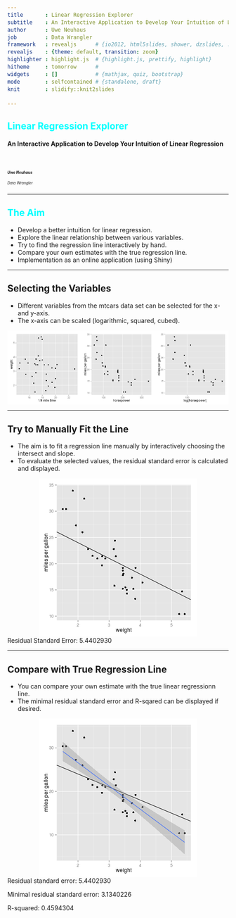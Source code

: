 ```yaml
---
title       : Linear Regression Explorer
subtitle    : An Interactive Application to Develop Your Intuition of Linear Regression
author      : Uwe Neuhaus
job         : Data Wrangler
framework   : revealjs      # {io2012, html5slides, shower, dzslides, ...}
revealjs    : {theme: default, transition: zoom}
highlighter : highlight.js  # {highlight.js, prettify, highlight}
hitheme     : tomorrow      # 
widgets     : []            # {mathjax, quiz, bootstrap}
mode        : selfcontained # {standalone, draft}
knit        : slidify::knit2slides

---
```


<section>
    <h2 style="color:cyan">Linear Regression Explorer</h2>
    <h4>An Interactive Application to Develop Your Intuition of Linear Regression</h4>
    <h5 style="font-size:0.6em; padding-top:4em">Uwe Neuhaus</h5>
    <h6 style="font-size:0.6em">Data Wrangler</h6>
</section>

---
<section>
    <h2 style="color:cyan">The Aim</h2>
    <ul>
      <li class="fragment fade-in">Develop a better intuition for linear regression.</li>
      <li class="fragment fade-in">Explore the linear relationship between various variables.</li>
      <li class="fragment fade-in">Try to find the regression line interactively by hand.</li>
      <li class="fragment fade-in">Compare your own estimates with the true regression line.</li>
      <li class="fragment fade-in">Implementation as an online application (using Shiny)</li>
    </ul>
</section>

---

## Selecting the Variables

- Different variables from the mtcars data set can be selected for the x- and y-axis.
- The x-axis can be scaled (logarithmic, squared, cubed).  
  
<img src="assets/fig/simple-plot1-1.png" title="plot of chunk simple-plot1" alt="plot of chunk simple-plot1" style="display: block; margin: auto;" />

---

## Try to Manually Fit the Line

- The aim is to fit a regression line manually by interactively choosing the intersect and slope.
- To evaluate the selected values, the residual standard error is calculated and displayed.
  
<img src="assets/fig/simple-plot2-1.png" title="plot of chunk simple-plot2" alt="plot of chunk simple-plot2" style="display: block; margin: auto;" />
Residual Standard Error: 5.4402930

---

## Compare with True Regression Line

- You can compare your own estimate with the true linear regressionn line.
- The minimal residual standard error and R-sqared can be displayed if desired.
  
<img src="assets/fig/simple-plot3-1.png" title="plot of chunk simple-plot3" alt="plot of chunk simple-plot3" style="display: block; margin: auto;" />
Residual standard error: 5.4402930

Minimal residual standard error: 3.1340226

R-squared: 0.4594304
